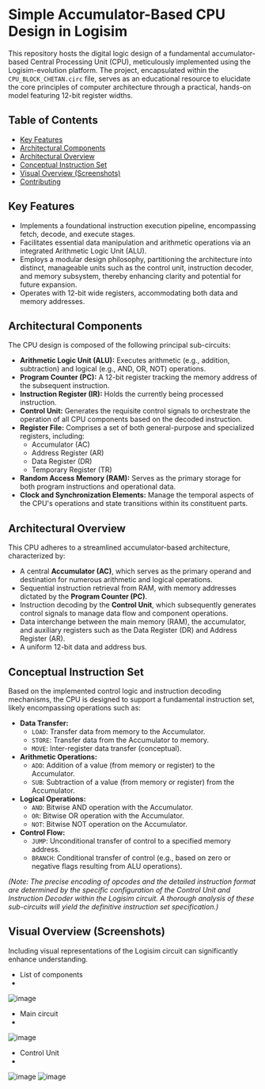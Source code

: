 # Simple Accumulator-Based CPU Design in Logisim

This repository hosts the digital logic design of a fundamental accumulator-based Central Processing Unit (CPU), meticulously implemented using the Logisim-evolution platform. The project, encapsulated within the `CPU_BLOCK_CHETAN.circ` file, serves as an educational resource to elucidate the core principles of computer architecture through a practical, hands-on model featuring 12-bit register widths.

## Table of Contents
- [ Key Features](#-key-features)
- [ Architectural Components](#-architectural-components)
- [ Architectural Overview](#️-architectural-overview)
- [ Conceptual Instruction Set](#️-conceptual-instruction-set)
- [ Visual Overview (Screenshots)](#️-visual-overview-screenshots)
- [ Contributing](#-contributing)



##  Key Features
* Implements a foundational instruction execution pipeline, encompassing fetch, decode, and execute stages.
* Facilitates essential data manipulation and arithmetic operations via an integrated Arithmetic Logic Unit (ALU).
* Employs a modular design philosophy, partitioning the architecture into distinct, manageable units such as the control unit, instruction decoder, and memory subsystem, thereby enhancing clarity and potential for future expansion.
* Operates with 12-bit wide registers, accommodating both data and memory addresses.



##  Architectural Components

The CPU design is composed of the following principal sub-circuits:
* **Arithmetic Logic Unit (ALU):** Executes arithmetic (e.g., addition, subtraction) and logical (e.g., AND, OR, NOT) operations.
* **Program Counter (PC):** A 12-bit register tracking the memory address of the subsequent instruction.
* **Instruction Register (IR):** Holds the currently being processed instruction.
* **Control Unit:** Generates the requisite control signals to orchestrate the operation of all CPU components based on the decoded instruction.
* **Register File:** Comprises a set of both general-purpose and specialized registers, including:
    * Accumulator (AC)
    * Address Register (AR)
    * Data Register (DR)
    * Temporary Register (TR)
* **Random Access Memory (RAM):** Serves as the primary storage for both program instructions and operational data.
* **Clock and Synchronization Elements:** Manage the temporal aspects of the CPU's operations and state transitions within its constituent parts.



##  Architectural Overview

This CPU adheres to a streamlined accumulator-based architecture, characterized by:
* A central **Accumulator (AC)**, which serves as the primary operand and destination for numerous arithmetic and logical operations.
* Sequential instruction retrieval from RAM, with memory addresses dictated by the **Program Counter (PC)**.
* Instruction decoding by the **Control Unit**, which subsequently generates control signals to manage data flow and component operations.
* Data interchange between the main memory (RAM), the accumulator, and auxiliary registers such as the Data Register (DR) and Address Register (AR).
* A uniform 12-bit data and address bus.



##  Conceptual Instruction Set

Based on the implemented control logic and instruction decoding mechanisms, the CPU is designed to support a fundamental instruction set, likely encompassing operations such as:
* **Data Transfer:**
    * `LOAD`: Transfer data from memory to the Accumulator.
    * `STORE`: Transfer data from the Accumulator to memory.
    * `MOVE`: Inter-register data transfer (conceptual).
* **Arithmetic Operations:**
    * `ADD`: Addition of a value (from memory or register) to the Accumulator.
    * `SUB`: Subtraction of a value (from memory or register) from the Accumulator.
* **Logical Operations:**
    * `AND`: Bitwise AND operation with the Accumulator.
    * `OR`: Bitwise OR operation with the Accumulator.
    * `NOT`: Bitwise NOT operation on the Accumulator.
* **Control Flow:**
    * `JUMP`: Unconditional transfer of control to a specified memory address.
    * `BRANCH`: Conditional transfer of control (e.g., based on zero or negative flags resulting from ALU operations).

*(Note: The precise encoding of opcodes and the detailed instruction format are determined by the specific configuration of the Control Unit and Instruction Decoder within the Logisim circuit. A thorough analysis of these sub-circuits will yield the definitive instruction set specification.)*



##  Visual Overview (Screenshots)

Including visual representations of the Logisim circuit can significantly enhance understanding.
* List of components
* 
![image](https://github.com/user-attachments/assets/00371b4f-68a4-48db-8a22-f38d4715b573)

* Main circuit
*
![image](https://github.com/user-attachments/assets/151ecd82-83aa-4e02-8933-4ae89ef8da74)

* Control Unit
*
![image](https://github.com/user-attachments/assets/62ad76f5-588b-4e75-98e0-e6c59b6af97e)
![image](https://github.com/user-attachments/assets/f974d534-8178-4c71-a779-be41c1a58059)


```markdown
